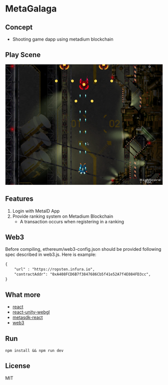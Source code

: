 # MetaGalaga
## Concept
- Shooting game dapp using metadium blockchain

## Play Scene
<img src="./image/playImg.png" width="514px" height="385px">

## Features
1. Login with MetaID App
2. Provide ranking system on Metadium Blockchain
    - A transaction occurs when registering in a ranking

## Web3
Before compiling, ethereum/web3-config.json should be provided following spec described in web3.js. Here is example:
```shell
{
    "url" : "https://ropsten.infura.io",
    "contractAddr": "0xA408FCD6B7f3847686Cb5f41e52A7f4E084FD3cc",
}
```

## What more
- [react](https://www.npmjs.com/package/react)
- [react-unity-webgl](https://www.npmjs.com/package/react-unity-webgl)
- [metasdk-react](https://www.npmjs.com/package/metasdk-react)
- [web3](https://www.npmjs.com/package/web3)

## Run
```shell
npm install && npm run dev
```

## License
MIT
